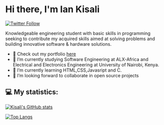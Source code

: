 # Hi there, I'm Ian Kisali


[![Twitter Follow](https://img.shields.io/twitter/follow/iankisali_?color=1DA1F2&logo=twitter&style=for-the-badge)](https://twitter.com/intent/follow?original_referer=https%3A%2F%2Fgithub.com%2iankisali_&screen_name=iankisali_)

Knowledgeable engineering student with basic skills in
programming seeking to contribute my acquired skills aimed at solving
problems and building innovative software & hardware solutions.


- 🔭 Check out my portfolio [here](https://iankisali.github.io/)
- 🔭 I’m currently studying Software Engineering at ALX-Africa and Electrical and Electronics Engineering at University of Nairobi, Kenya.
- 🌱 I’m currently learning HTML,CSS,Javasript and C.
- 👯 I’m looking forward to collaborate in open source projects




<!-- BLOG-POST-LIST:START -->
## 💻 My statistics:
[![Kisali's GitHub stats](https://github-readme-stats.vercel.app/api?username=iankisali&theme=merko&show_icons=true&count_private=true)](https://github.com/iankisali/github-readme-stats)

<!--[![Readme Card](https://github-readme-stats.vercel.app/api/pin/?username=iankisali&repo=iankisali.github.io&show_owner=true)](https://github.com/anuraghazra/github-readme-stats)-->

[![Top Langs](https://github-readme-stats.vercel.app/api/top-langs/?username=iankisali&layout=compact&theme=merko)](https://github.com/anuraghazra/github-readme-stats)



<!---
iankisali/iankisali is a ✨ special ✨ repository because its `README.md` (this file) appears on your GitHub profile.
You can click the Preview link to take a look at your changes.
--->
